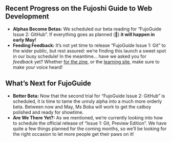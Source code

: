 ## Recent Progress on the Fujoshi Guide to Web Development

- **Alphas Become Betas:** We scheduled our beta reading for “FujoGuide Issue 2:
  GitHub”. If everything goes as planned (🤞) **it will happen in early May\!**
- **Feeding Feedback:** It’s not yet time to release “FujoGuide Issue 1: Git” to
  the wider public, but rest assured: we’re finding this launch a sweet spot in
  our busy schedule\! In the meantime… have we asked you for _feedback_ yet?
  Whether [for the
  zine](https://docs.google.com/forms/d/1hUpZw-Jm0Q9zJddwFqGK-k141tHwl4mLU05ttiucel8/edit),
  or the [learning
  site](https://docs.google.com/forms/d/e/1FAIpQLScDr4p8CQp0iDh0HgLL8DfCdLQLXyKWX30ElChUGxlAtGXWaA/viewform),
  make sure to make your voice heard\!

## What’s Next for FujoGuide

- **Better Beta:** Now that the second trial for “FujoGuide Issue 2: GitHub” is
  scheduled, it is time to tame the unruly alpha into a much more orderly beta.
  Between now and May, Ms Boba will work to get the catboy polished and ready
  for showtime.
- **Are We There Yet?:** As we mentioned, we’re currently looking into how to
  schedule the official release of “Issue 1: Git, Preview Edition”. We have
  quite a few things planned for the coming months, so we’ll be looking for the
  right occasion to let more people get their paws on it\!
